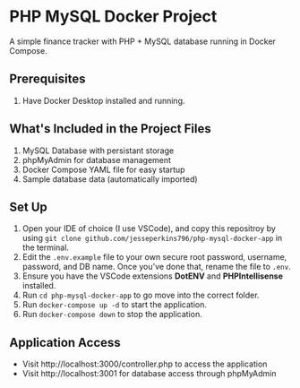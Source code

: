 # PHP MySQL Docker Project

A simple finance tracker with PHP + MySQL database running in Docker Compose.

## Prerequisites

1. Have Docker Desktop installed and running.

## What's Included in the Project Files

1. MySQL Database with persistant storage
2. phpMyAdmin for database management
3. Docker Compose YAML file for easy startup
4. Sample database data (automatically imported)

## Set Up

1. Open your IDE of choice (I use VSCode), and copy this repositroy by using ```git clone github.com/jesseperkins796/php-mysql-docker-app``` in the terminal.
2. Edit the ```.env.example``` file to your own secure root password, username, password, and DB name. Once you've done that, rename the file to ```.env```.
3. Ensure you have the VSCode extensions **DotENV** and **PHPIntellisense** installed.
4. Run ```cd php-mysql-docker-app``` to go move into the correct folder.
5. Run ```docker-compose up -d``` to start the application.
6. Run ```docker-compose down``` to stop the application.

## Application Access

* Visit http://localhost:3000/controller.php to access the application
* Visit http://localhost:3001 for database access through phpMyAdmin 
